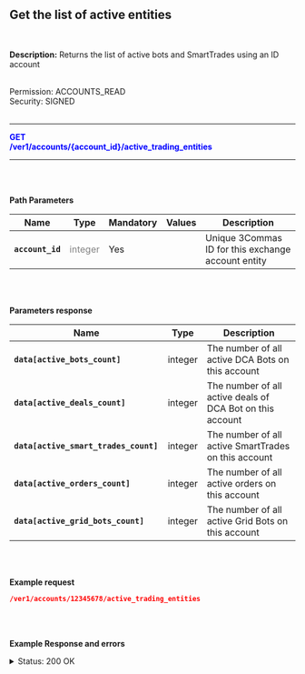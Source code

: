 ## Get the list of active entities<br>
<br>

**Description:** Returns the list of active bots and SmartTrades using an ID account<br>
<br>

Permission: ACCOUNTS_READ<br>
Security: SIGNED<br>
<br>

----------

<mark style="color:blue;background-color:white" > **GET**<br>
<mark style="color:blue;background-color:white" > **/ver1/accounts/{account_id}/active_trading_entities**

----------

<br>
<br>

**Path Parameters**<br>

| Name | Type |	Mandatory |	Values	| Description|
|------|------|-----------|-----------------|------------|
|**`account_id`**  | <mark style="color:grey;background-color:white"> integer | Yes |  | Unique 3Commas ID for this exchange account entity |

<br>
<br>

**Parameters response**<br>

| Name | Type |	Description|
|------|------|------------|
|**`data[active_bots_count]`**| integer | The number of all active DCA Bots on this account |
|**`data[active_deals_count] `**| integer | The number of all active deals of DCA Bot on this account |
|**`data[active_smart_trades_count] `**| integer | The number of all active SmartTrades on this account |
|**`data[active_orders_count]`**| integer| The number of all active orders on this account|
|**`data[active_grid_bots_count]`**| integer | The number of all active Grid Bots on this account |

<br>
<br>

**Example request**<br>

```json
/ver1/accounts/12345678/active_trading_entities
```
<br>
<br>

**Example Response and errors**<br>


<details>

<summary>Status: 200 OK</summary><br>

```json
{
    "data": {
        "active_bots_count": 0,
        "active_deals_count": 0,
        "active_smart_trades_count": 3,
        "active_orders_count": 2,
        "active_grid_bots_count": 0
    }
}
```
</details>